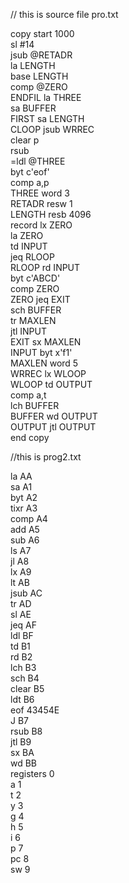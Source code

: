 // this is source file pro.txt

copy start 1000                                                                                                                
 sl #14                                                                                                                       
 jsub @RETADR                                                                                                               
 la LENGTH                                                                                                                   
 base LENGTH                                                                                                                   
 comp @ZERO                                                                                                                 
ENDFIL la THREE                                                                                                             
 sa BUFFER                                                                                                                   
FIRST sa LENGTH                                                                                                              
CLOOP jsub WRREC                                                                                                          
 clear p                                                                                                                    
 rsub                                                                                                                       
 =ldl @THREE                                                                                                               
 byt c'eof'                                                                                                                    
 comp a,p                                                                                                                    
THREE word 3                                                                                                                     
RETADR resw 1                                                                                                                    
LENGTH resb 4096                                                                                                                
record lx ZERO                                                                                                             
 la ZERO                                                                                                                        
 td INPUT                                                                                                                         
 jeq RLOOP                                                                                                                     
RLOOP rd INPUT                                                                                                                
 byt c'ABCD'                                                                                                                 
 comp ZERO                                                                                                                      
ZERO jeq EXIT                                                                                                                  
 sch BUFFER                                                                                                                              
 tr MAXLEN                                                                                                                               
 jtl INPUT                                                                                                              
EXIT sx MAXLEN                                                                                                                
INPUT byt x'f1'                                                                                                               
MAXLEN word 5                                                                                                                    
WRREC lx WLOOP                                                                                                                 
WLOOP td OUTPUT                                                                                                                
 comp a,t                                                                                                                   
 lch BUFFER                                                                                                                       
BUFFER wd OUTPUT                                                                                                          
OUTPUT jtl OUTPUT                                                                                                              
 end copy                                                                                                                          
 
 //this is prog2.txt
 
la AA                                                                                               
sa A1                                                                                                       
byt A2                                                                                                            
tixr A3                                                                                                     
comp A4                                                                                                                 
add A5                                                                                                             
sub A6                                                                                           
ls A7                                                                                                      
jl A8                                                                                                           
lx A9                                                                                                                
lt AB                                                                                                                
jsub AC                                                                                                                   
tr AD                                                                                                                             
sl AE                                                                                                                      
jeq AF                                                                                                         
ldl BF                                                                                                              
td B1                                                                                                             
rd B2                                                                                                             
lch B3                                                                                                              
sch B4                                                                                                         
clear B5                                                                                                                       
ldt B6                                                                                                              
eof 43454E                                                                                                                  
J B7                                                                                                                     
rsub B8                                                                                                            
jtl B9                                                                                                                      
sx BA                                                                                                                   
wd BB                                                                                                             
registers 0                                                                                                       
a 1                                                                                                                  
t 2                                                                                                                   
y 3                                                                                                                 
g 4                                                                                                                   
h 5                                                                                                                 
i 6                                                                                                                      
p 7                                                                                                               
pc 8                                                                                                            
sw 9                                                                                                                          
